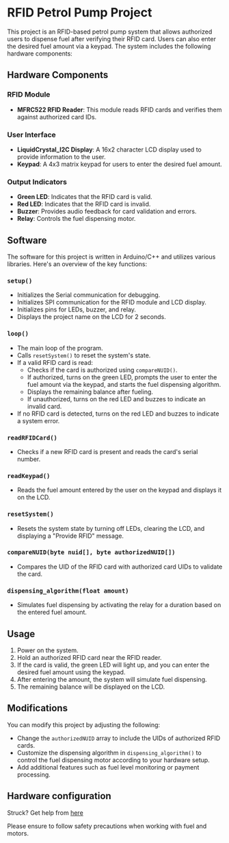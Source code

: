 # RFID Petrol Pump Project

This project is an RFID-based petrol pump system that allows authorized users to dispense fuel after verifying their RFID card. Users can also enter the desired fuel amount via a keypad. The system includes the following hardware components:

## Hardware Components

### RFID Module
- **MFRC522 RFID Reader**: This module reads RFID cards and verifies them against authorized card IDs.

### User Interface
- **LiquidCrystal_I2C Display**: A 16x2 character LCD display used to provide information to the user.
- **Keypad**: A 4x3 matrix keypad for users to enter the desired fuel amount.

### Output Indicators
- **Green LED**: Indicates that the RFID card is valid.
- **Red LED**: Indicates that the RFID card is invalid.
- **Buzzer**: Provides audio feedback for card validation and errors.
- **Relay**: Controls the fuel dispensing motor.

## Software

The software for this project is written in Arduino/C++ and utilizes various libraries. Here's an overview of the key functions:

### `setup()`
- Initializes the Serial communication for debugging.
- Initializes SPI communication for the RFID module and LCD display.
- Initializes pins for LEDs, buzzer, and relay.
- Displays the project name on the LCD for 2 seconds.

### `loop()`
- The main loop of the program.
- Calls `resetSystem()` to reset the system's state.
- If a valid RFID card is read:
  - Checks if the card is authorized using `compareNUID()`.
  - If authorized, turns on the green LED, prompts the user to enter the fuel amount via the keypad, and starts the fuel dispensing algorithm.
  - Displays the remaining balance after fueling.
  - If unauthorized, turns on the red LED and buzzes to indicate an invalid card.
- If no RFID card is detected, turns on the red LED and buzzes to indicate a system error.

### `readRFIDCard()`
- Checks if a new RFID card is present and reads the card's serial number.

### `readKeypad()`
- Reads the fuel amount entered by the user on the keypad and displays it on the LCD.

### `resetSystem()`
- Resets the system state by turning off LEDs, clearing the LCD, and displaying a "Provide RFID" message.

### `compareNUID(byte nuid[], byte authorizedNUID[])`
- Compares the UID of the RFID card with authorized card UIDs to validate the card.

### `dispensing_algorithm(float amount)`
- Simulates fuel dispensing by activating the relay for a duration based on the entered fuel amount.

## Usage

1. Power on the system.
2. Hold an authorized RFID card near the RFID reader.
3. If the card is valid, the green LED will light up, and you can enter the desired fuel amount using the keypad.
4. After entering the amount, the system will simulate fuel dispensing.
5. The remaining balance will be displayed on the LCD.

## Modifications

You can modify this project by adjusting the following:

- Change the `authorizedNUID` array to include the UIDs of authorized RFID cards.
- Customize the dispensing algorithm in `dispensing_algorithm()` to control the fuel dispensing motor according to your hardware setup.
- Add additional features such as fuel level monitoring or payment processing.

## Hardware configuration
Struck? Get help from [here](/debugging.md)

Please ensure to follow safety precautions when working with fuel and motors.

